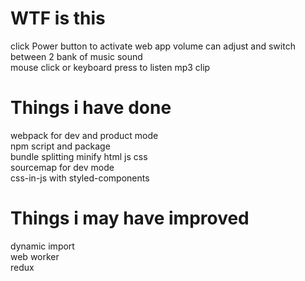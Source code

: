 # WTF is this

click Power button to activate web app
volume can adjust and switch between 2 bank of music sound  
mouse click or keyboard press to listen mp3 clip

# Things i have done

webpack for dev and product mode  
npm script and package  
bundle splitting
minify html js css  
sourcemap for dev mode  
css-in-js with styled-components

# Things i may have improved

dynamic import  
web worker  
redux
